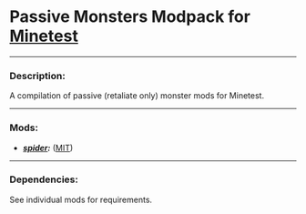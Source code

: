 # Passive Monsters Modpack for [Minetest][]


---
### **Description:**

A compilation of passive (retaliate only) monster mods for Minetest.


---
### **Mods:**

- ***[spider](spider/README.md):*** ([MIT](spider/license.txt))


---
### **Dependencies:**

See individual mods for requirements.


[Minetest]: http://www.minetest.net/
